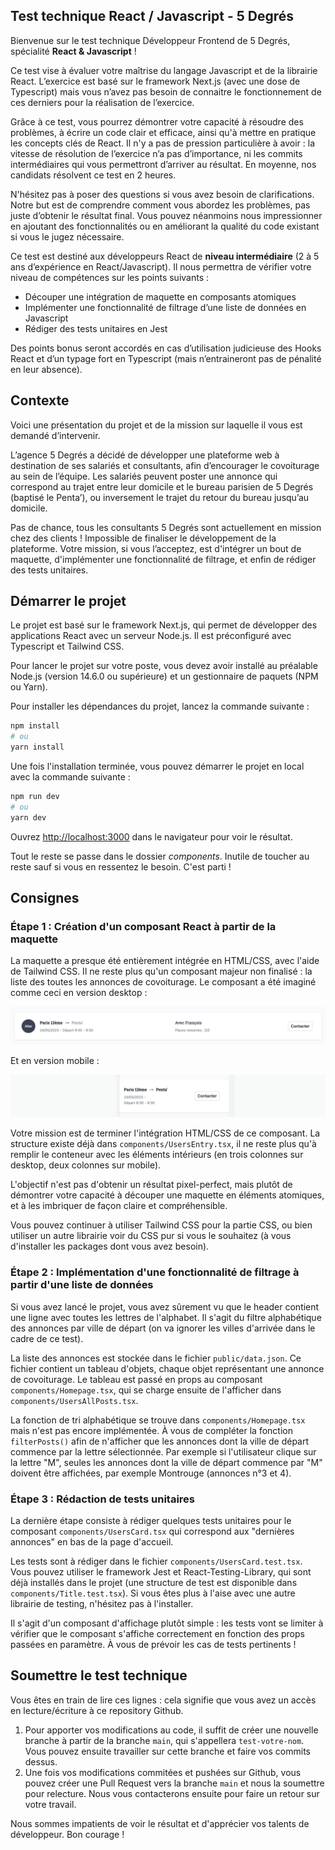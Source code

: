## Test technique React / Javascript - 5 Degrés

Bienvenue sur le test technique Développeur Frontend de 5 Degrés, spécialité **React & Javascript** !

Ce test vise à évaluer votre maîtrise du langage Javascript et de la librairie React. L’exercice est basé sur le framework Next.js (avec une dose de Typescript) mais vous n’avez pas besoin de connaitre le fonctionnement de ces derniers pour la réalisation de l’exercice.

Grâce à ce test, vous pourrez démontrer votre capacité à résoudre des problèmes, à écrire un code clair et efficace, ainsi qu'à mettre en pratique les concepts clés de React. Il n'y a pas de pression particulière à avoir : la vitesse de résolution de l’exercice n’a pas d’importance, ni les commits intermédiaires qui vous permettront d’arriver au résultat. En moyenne, nos candidats résolvent ce test en 2 heures.

N'hésitez pas à poser des questions si vous avez besoin de clarifications. Notre but est de comprendre comment vous abordez les problèmes, pas juste d’obtenir le résultat final. Vous pouvez néanmoins nous impressionner en ajoutant des fonctionnalités ou en améliorant la qualité du code existant si vous le jugez nécessaire.

Ce test est destiné aux développeurs React de **niveau intermédiaire** (2 à 5 ans d’expérience en React/Javascript). Il nous permettra de vérifier votre niveau de compétences sur les points suivants :

- Découper une intégration de maquette en composants atomiques
- Implémenter une fonctionnalité de filtrage d’une liste de données en Javascript
- Rédiger des tests unitaires en Jest

Des points bonus seront accordés en cas d’utilisation judicieuse des Hooks React et d’un typage fort en Typescript (mais n’entraineront pas de pénalité en leur absence).

## Contexte

Voici une présentation du projet et de la mission sur laquelle il vous est demandé d’intervenir.

L’agence 5 Degrés a décidé de développer une plateforme web à destination de ses salariés et consultants, afin d’encourager le covoiturage au sein de l’équipe. Les salariés peuvent poster une annonce qui correspond au trajet entre leur domicile et le bureau parisien de 5 Degrés (baptisé le Penta’), ou inversement le trajet du retour du bureau jusqu’au domicile.

Pas de chance, tous les consultants 5 Degrés sont actuellement en mission chez des clients ! Impossible de finaliser le développement de la plateforme. Votre mission, si vous l’acceptez, est d'intégrer un bout de maquette, d'implémenter une fonctionnalité de filtrage, et enfin de rédiger des tests unitaires.

## Démarrer le projet

Le projet est basé sur le framework Next.js, qui permet de développer des applications React avec un serveur Node.js. Il est préconfiguré avec Typescript et Tailwind CSS.

Pour lancer le projet sur votre poste, vous devez avoir installé au préalable Node.js (version 14.6.0 ou supérieure) et un gestionnaire de paquets (NPM ou Yarn).

Pour installer les dépendances du projet, lancez la commande suivante :
```bash
npm install
# ou
yarn install
```
Une fois l'installation terminée, vous pouvez démarrer le projet en local avec la commande suivante :
```bash
npm run dev
# ou
yarn dev
```

Ouvrez [http://localhost:3000](http://localhost:3000) dans le navigateur pour voir le résultat.

Tout le reste se passe dans le dossier *components*. Inutile de toucher au reste sauf si vous en ressentez le besoin. C'est parti !

## Consignes

### Étape 1 : Création d'un composant React à partir de la maquette

La maquette a presque été entièrement intégrée en HTML/CSS, avec l'aide de Tailwind CSS.
Il ne reste plus qu'un composant majeur non finalisé : la liste des toutes les annonces de covoiturage.
Le composant a été imaginé comme ceci en version desktop :

![Desktop-UsersCard.png](public%2FDesktop-UsersCard.png)

Et en version mobile :

![Mobile-UsersCard.png](public%2FMobile-UsersCard.png)

Votre mission est de terminer l'intégration HTML/CSS de ce composant. La structure existe déjà dans `components/UsersEntry.tsx`, il ne reste plus qu'à remplir le conteneur avec les éléments intérieurs (en trois colonnes sur desktop, deux colonnes sur mobile).

L'objectif n'est pas d'obtenir un résultat pixel-perfect, mais plutôt de démontrer votre capacité à découper une maquette en éléments atomiques, et à les imbriquer de façon claire et compréhensible.

Vous pouvez continuer à utiliser Tailwind CSS pour la partie CSS, ou bien utiliser un autre librairie voir du CSS pur si vous le souhaitez (à vous d'installer les packages dont vous avez besoin).

### Étape 2 : Implémentation d'une fonctionnalité de filtrage à partir d'une liste de données

Si vous avez lancé le projet, vous avez sûrement vu que le header contient une ligne avec toutes les lettres de l'alphabet. Il s'agit du filtre alphabétique des annonces par ville de départ (on va ignorer les villes d'arrivée dans le cadre de ce test).

La liste des annonces est stockée dans le fichier `public/data.json`. Ce fichier contient un tableau d'objets, chaque objet représentant une annonce de covoiturage.
Le tableau est passé en props au composant `components/Homepage.tsx`, qui se charge ensuite de l'afficher dans `components/UsersAllPosts.tsx`.

La fonction de tri alphabétique se trouve dans `components/Homepage.tsx` mais n'est pas encore implémentée. À vous de compléter la fonction `filterPosts()` afin de n'afficher que les annonces dont la ville de départ commence par la lettre sélectionnée. Par exemple si l'utilisateur clique sur la lettre "M", seules les annonces dont la ville de départ commence par "M" doivent être affichées, par exemple Montrouge (annonces n°3 et 4).

### Étape 3 : Rédaction de tests unitaires

La dernière étape consiste à rédiger quelques tests unitaires pour le composant `components/UsersCard.tsx` qui correspond aux "dernières annonces" en bas de la page d'accueil.

Les tests sont à rédiger dans le fichier `components/UsersCard.test.tsx`. Vous pouvez utiliser le framework Jest et React-Testing-Library, qui sont déjà installés dans le projet (une structure de test est disponible dans `components/Title.test.tsx`). Si vous êtes plus à l'aise avec une autre librairie de testing, n'hésitez pas à l'installer.

Il s'agit d'un composant d'affichage plutôt simple : les tests vont se limiter à vérifier que le composant s'affiche correctement en fonction des props passées en paramètre. À vous de prévoir les cas de tests pertinents !

## Soumettre le test technique

Vous êtes en train de lire ces lignes : cela signifie que vous avez un accès en lecture/écriture à ce repository Github.

1) Pour apporter vos modifications au code, il suffit de créer une nouvelle branche à partir de la branche `main`, qui s'appellera `test-votre-nom`. Vous pouvez ensuite travailler sur cette branche et faire vos commits dessus.
2) Une fois vos modifications commitées et pushées sur Github, vous pouvez créer une Pull Request vers la branche `main` et nous la soumettre pour relecture.  Nous vous contacterons ensuite pour faire un retour sur votre travail.

Nous sommes impatients de voir le résultat et d'apprécier vos talents de développeur. Bon courage !
